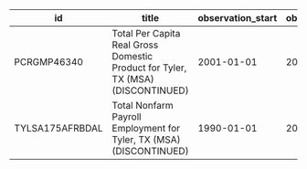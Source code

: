 | id              | title                                                                           | observation_start   | observation_end   |
|-----------------|---------------------------------------------------------------------------------|---------------------|-------------------|
| PCRGMP46340     | Total Per Capita Real Gross Domestic Product for Tyler, TX (MSA) (DISCONTINUED) | 2001-01-01          | 2017-01-01        |
| TYLSA175AFRBDAL | Total Nonfarm Payroll Employment for Tyler, TX (MSA) (DISCONTINUED)             | 1990-01-01          | 2016-01-01        |